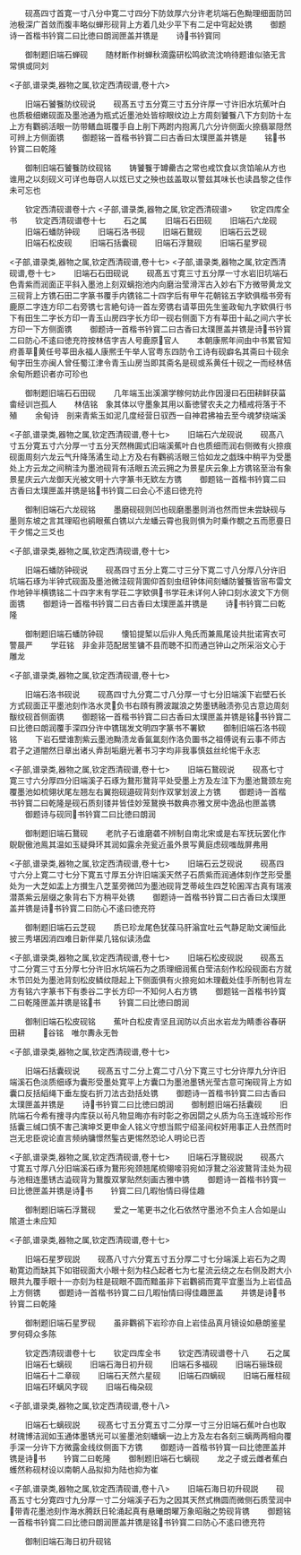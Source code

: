 <!-- { "loadSidebar": true } -->
　　砚髙四寸首寛一寸八分中寛二寸四分下防敛厚六分许老坑端石色黝理细面防凹池极深广首敛而腹丰略似蝉形砚背上方着几处少平下有二足中穹起处镌
　　御题诗一首楷书钤寳二曰比徳曰朗润匣盖并镌是
　　诗书钤寳同









　　御制题旧端石蝉砚
　　随材断作树蝉秋滴露研松鸣欲流沈响待题谁似骆无言常惧或同刘













<子部,谱录类,器物之属,钦定西清砚谱,卷十六>








　　旧端石饕餮防纹砚说
　　砚髙五寸五分寛三寸五分许厚一寸许旧水坑蕉叶白也质极细嫩砚面及墨池通为瓶式近墨池处皆棕眼纹边上方周刻饕餮八下方刻防十左上方有鸜鹆活眼一防带鳝血斑覆手自上削下两跗内抱离几六分许侧面火捺翡翠隠然可辨上方侧面镌
　　御题铭一首楷书钤寳二曰古香曰太璞匣盖并镌是
　　铭书钤寳二曰乾隆















　　御制旧端石饕餮防纹砚铭
　　铸饕餮于罇罍古之常也戒饮食以贪馅喻从方也谁用之以刻砚义可详也毎窃人以炫已丈之殃也兹盖取以警兹其味长也读昌黎之佳作未可忘也











　　钦定西清砚谱卷十六
<子部,谱录类,器物之属,钦定西清砚谱>
　　钦定四库全书
　　钦定西清砚谱卷十七
　　石之属
　　旧端石石田砚
　　旧端石六龙砚
　　旧端石蟠防钟砚
　　旧端石洛书砚
　　旧端石鵞砚
　　旧端石云芝砚
　　旧端石松皮砚
　　旧端石括囊砚
　　旧端石浮鵞砚
　　旧端石星罗砚



<子部,谱录类,器物之属,钦定西清砚谱,卷十七>
<子部,谱录类,器物之属,钦定西清砚谱,卷十七>
　　旧端石石田砚说
　　砚髙五寸寛三寸五分厚一寸水岩旧坑端石色青紫而润面正平斜入墨池上刻双螭抱池内向磨治莹滑浑古入妙右下方微带黄龙文三砚背上方镌石田二字篆书覆手内镌铭二十四字后有甲午花朝铭五字欵俱楷书旁有鹿原二字连方印二右旁镌七言絶句诗一首左旁镌右请莘田先生鉴政甸九字欵俱行书下有田生二字长方印一青玉山房四字长方印一砚右侧面下方有莘田十畆之间六字长方印一下方侧面镌
　　御题诗一首楷书钤寳二曰古香曰太璞匣盖并镌是诗书钤寳二曰防心不逺曰徳充符按林佶字吉人号鹿原官人
　　本朝康熈年间由中书累官知府善草黄任号莘田永福人康熈壬午举人官粤东四防令工诗有砚癖名其斋曰十砚余甸字田生亦闽人曾任蜀江津令青玉山房当即其斋名是砚或系黄任十砚之一而经林佶余甸所题识者亦可珍也














　　御制题旧端石石田砚
　　几年端玉出溪濵学稼何妨此作因漫曰石田耕鲜获菑畬经训岂孤人
　　林佶铭　象其体以守墨象其用以畜徳譬农夫之力穑戒将落于不殖
　　余甸诗　剖来青紫玉如泥几度经营日驭西一自神君拂袖去至今魂梦绕端溪









<子部,谱录类,器物之属,钦定西清砚谱,卷十七>
　　旧端石六龙砚说
　　砚髙八寸五分寛五寸六分厚一寸五分天然椭圎式旧端溪蕉叶白也质细而润右侧微有火捺痕砚面周刻六龙云气升降荡潏生动上方及右有鸜鹆活眼三恰如龙之戯珠中稍平为受墨处上方云龙之间稍洼为墨池砚背有活眼五流云拥之为景星庆云象上方镌铭至治有象景星庆云六龙御天光被文明十六字篆书无欵左方镌
　　御题铭一首楷书钤寳二曰古香曰太璞匣盖并镌是铭书钤寳二曰会心不逺曰徳充符






　　御制旧端石六龙砚铭
　　墨磨砚砚则凹也砚磨墨墨则消也然而世未尝缺砚与墨则东坡之言其理昭也鹆眼蕉白镌以六龙蟠云霄也我则惧为时乗作覩之五而愿亹日干夕惕之三爻也











<子部,谱录类,器物之属,钦定西清砚谱,卷十七>








　　旧端石蟠防钟砚说
　　砚髙四寸五分上寛二寸三分下寛二寸八分厚八分许旧坑端石琢为半钟式砚面及墨池微洼砚背圎仰首刻虫纽钟体间刻蟠防饕餮皆宻布雷文作地钟半横镌铭二十四字末有学荘二字欵俱书学荘未详何人钟口刻水波文下方侧面镌
　　御题诗一首楷书钤寳二曰古香曰太璞匣盖并镌是
　　诗书钤寳二曰乾隆















　　御制题旧端石蟠防钟砚
　　懐铅提椠以后丱人鳬氏而兼鳯尾设共批诺宵衣可警晨严
　　学荘铭　非金非范配居笙镛不县而聴不扣而通岂钟山之所采浴文心于雕龙











<子部,谱录类,器物之属,钦定西清砚谱,卷十七>








　　旧端石洛书砚说
　　砚髙四寸九分寛二寸八分厚一寸七分旧端溪下岩壁石长方式砚面正平墨池刻作洛水灵负书右頋有腾波蹴浪之势墨锈融渍弥见古意边周刻黻纹砚首侧面镌
　　御题铭一首楷书钤寳二曰古香曰太璞匣盖并镌是铭书钤寳二曰比徳曰朗润覆手深四分许中镌瑞发文明四字篆书不署欵
　　御制旧端石洛书砚铭
　　下岩石壁谁割紫云墨池黝渍龙香氤氲刻作洛负圗书之祖傅说有云事不师古君子之道闇然日章出诸乆弆刮垢磨光著书习字均非我事慎兹丝纶惕干永志











<子部,谱录类,器物之属,钦定西清砚谱,卷十七>
　　旧端石鵞砚说
　　砚髙七寸寛三寸六分厚四分旧端溪子石琢为鵞形鵞背平处受墨上方及左洼下为墨池鵞颈左宛覆墨池如梳翎状尾左翘左右翼抱砚邉砚背刻作双掌划波上方镌
　　御题诗一首楷书钤寳二曰乾隆是砚石质刻镂并皆佳妙笼鵞换书数典亦雅文房中逸品也匣盖镌
　　御题诗与砚同书钤寳二曰比徳曰朗润








　　御制题旧端石鵞砚
　　老阬子石谁磨砻不辨制自南北宋或是右军抚玩罢化作鶃鶃傲池鳯其温如玉疑舜环其润如露余尧瓮近虽外景写黄庭虑砚嗤哉屏弗用












<子部,谱录类,器物之属,钦定西清砚谱,卷十七>
　　旧端石云芝砚说
　　砚髙四寸六分上寛二寸七分下寛五寸厚五分许旧端溪天然子石质紫而润通体刻作芝形受墨处为一大芝如盂上方攅生八芝茎旁微凹为墨池砚背芝蒂岐生四芝轮囷浑古真有瑞液潜蒸紫云层缀之象背右下方稍平处镌
　　御题诗一首楷书钤寳二曰古香曰太璞匣盖并镌是诗书钤寳二曰防心不逺曰徳充符








　　御制题旧端石云芝砚
　　质已珍龙尾色犹葆马肝滃宜吐云气静足助文澜恒此披三秀堪因消四难日新伴棐几铭似读汤盘













<子部,谱录类,器物之属,钦定西清砚谱,卷十七>
　　旧端石松皮砚説
　　砚髙五寸二分寛三寸五分厚七分许旧水坑端石为之质理细润蕉白莹洁刻作松段砚面右方就木节凹处为墨池背刻松皮鳞纹隠起上下侧面俱有火捺宛如木理截处佳手所制也背左方有铭六字篆书下有黍谷二字长方印一不知何人右方镌
　　御题铭一首楷书钤寳二曰乾隆匣盖并镌是铭书
　　钤寳二曰比徳曰朗润







　　御制旧端石松皮砚铭
　　蕉叶白松皮青坚且润防以贞出水岩龙为睛黍谷春硏田耕
　　谷铭　唯尔夀永无咎












<子部,谱录类,器物之属,钦定西清砚谱,卷十七>








　　旧端石括囊砚说
　　砚髙五寸二分上寛二寸八分下寛三寸七分许厚九分许旧端溪石色淡质细琢为囊形受墨处寛平上方囊口为墨池墨锈光莹古意可掬砚背上方如囊口反括縚绳下垂左旋右折刀法古劲括处镌
　　御题诗一首楷书钤寳二曰古香曰太璞匣盖并镌是
　　诗书钤寳二曰比徳曰朗润
　　御制题旧端石括囊砚
　　旧阬端石今希有捜寻内库获以茍凡物显晦亦有时彰之弥因閟之乆质为乌玉连城珍形作括囊三缄口慎不害己演坤爻更申金人铭义守想当熙宁绍圣间权奸用事正人丑然而时岂无忠臣谠论直言频纳牗憬然鍳古更惕然恐论人明论已否










<子部,谱录类,器物之属,钦定西清砚谱,卷十七>
　　旧端石浮鵞砚説
　　砚髙六寸寛五寸厚八分旧端溪石琢为鵞形宛颈翘尾梳翎唼羽宛如浮鵞之浴波鵞背洼处为砚与池相连墨锈古澁砚背为鵞腹双掌贴然刻画古雅中镌
　　御题诗一首楷书钤寳一曰比徳匣盖并镌是诗书
　　钤寳二曰几暇怡情曰得佳趣









　　御制题旧端石浮鵞砚
　　爱之一笔更书之化石依然守墨池不负主人合如是山隂道士未应知













<子部,谱录类,器物之属,钦定西清砚谱,卷十七>








　　旧端石星罗砚説
　　砚髙八寸六分寛五寸五分厚二寸七分端溪上岩石为之周勒寛边而缺其下如钳砚面大小眼十刻为柱凸起者七为七星流云绕之左右侧及跗大小眼共九覆手眼十一亦刻为柱是砚眼不圆而黯虽非下岩鸜鹆而寛平宜墨当为上岩佳品上方侧镌
　　御题诗一首楷书钤寳二曰几暇怡情曰得佳趣匣盖
　　并镌是诗书钤寳二曰乾隆















　　御制题旧端石星罗砚
　　虽非鸜鹆下岩珍亦自上岩佳品真月镜设如悬朗鉴星罗何碍众多陈












　　钦定西清砚谱卷十七
　　钦定四库全书
　　钦定西清砚谱卷十八
　　石之属
　　旧端石七螭砚
　　旧端石海日初升砚
　　旧端石多福砚
　　旧端石骊珠砚
　　旧端石十二章砚
　　旧端石天然六星砚
　　旧端石四螭砚
　　旧端石雁柱砚
　　旧端石环螭风字砚
　　旧端石梅朶砚



<子部,谱录类,器物之属,钦定西清砚谱,卷十八>








　　旧端石七螭砚説
　　砚髙七寸五分寛五寸二分厚一寸三分旧端石蕉叶白也取材瑰博洁润如玉通体墨锈光可以鉴墨池刻蟠螭一边上方及左右各刻三螭两两相向覆手深一分许下方微露金线纹侧面下方镌
　　御题诗一首楷书钤寳一曰比徳匣盖并镌是诗书
　　钤寳二曰乾隆
　　御制题旧端石七螭砚
　　龙之子或云雌者蕉白蠖然称砚材设以南朝人品拟抑为陆也抑为崔













<子部,谱录类,器物之属,钦定西清砚谱,卷十八>
　　旧端石海日初升砚説
　　砚髙五寸七分寛四寸九分厚一寸二分端溪子石为之因其天然式椭圆而微侧石质莹润中带青花墨池刻作海水腾跃日轮涌起真有悬曦朗曜万象昭融之势砚背镌
　　御题铭一首楷书钤寳二曰比徳曰朗润匣盖并镌是铭书钤寳二曰防心不逺曰徳充符









　　御制旧端石海日初升砚铭
